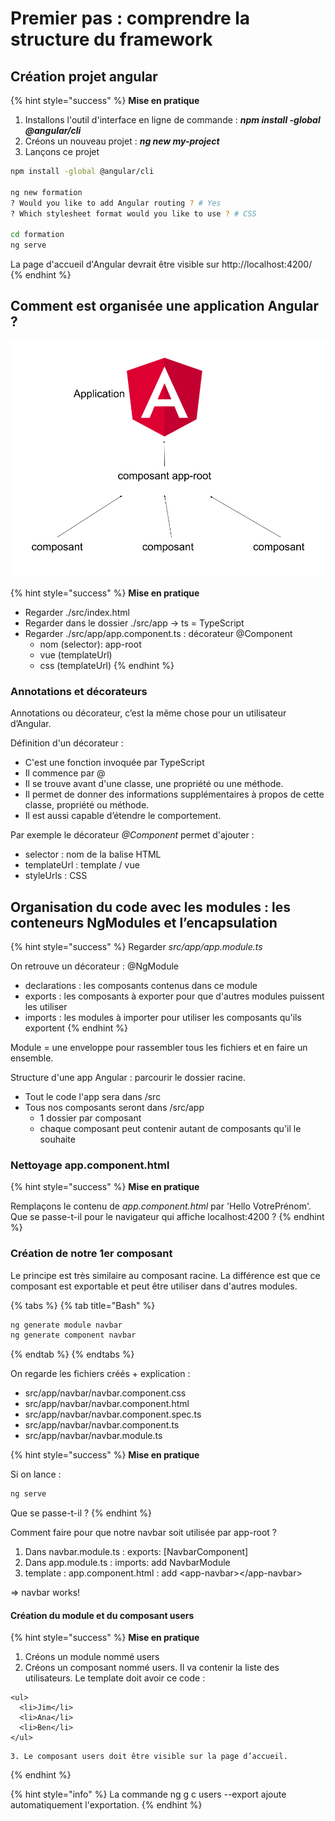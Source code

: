 # Premier pas : comprendre la structure du framework

## Création projet angular

{% hint style="success" %}
**Mise en pratique**

1. Installons l'outil d'interface en ligne de commande : _**npm install -global @angular/cli**_
2. Créons un nouveau projet : _**ng new my-project**_
3. Lançons ce projet

```bash
npm install -global @angular/cli

ng new formation
? Would you like to add Angular routing ? # Yes
? Which stylesheet format would you like to use ? # CSS

cd formation
ng serve
```

La page d'accueil d'Angular devrait être visible sur http://localhost:4200/
{% endhint %}

## Comment est organisée une application Angular ?

![Structure d&apos;une app Angular](.gitbook/assets/angular-app-diagram-1.png)

{% hint style="success" %}
**Mise en pratique**

* Regarder ./src/index.html
* Regarder dans le dossier ./src/app -&gt; ts = TypeScript
* Regarder ./src/app/app.component.ts : décorateur @Component
  * nom \(selector\): app-root
  * vue \(templateUrl\)
  * css \(templateUrl\)
{% endhint %}

### Annotations et décorateurs

Annotations ou décorateur, c’est la même chose pour un utilisateur d’Angular.

Définition d'un décorateur :

* C'est une fonction invoquée par TypeScript
* Il commence par @
* Il se trouve avant d'une classe, une propriété ou une méthode.
* Il permet de donner des informations supplémentaires à propos de cette classe, propriété ou méthode.
* Il est aussi capable d’étendre le comportement.


Par exemple le décorateur _@Component_ 
permet d'ajouter :

* selector : nom de la balise HTML
* templateUrl : template / vue
* styleUrls : CSS

## Organisation du code avec les modules : les conteneurs NgModules et l’encapsulation

{% hint style="success" %}
Regarder _src/app/app.module.ts_

On retrouve un décorateur : @NgModule

* declarations : les composants contenus dans ce module
* exports : les composants à exporter pour que d'autres modules puissent les utiliser
* imports : les modules à importer pour utiliser les composants qu'ils exportent
{% endhint %}

Module = une enveloppe pour rassembler tous les fichiers et en faire un ensemble.

Structure d'une app Angular : parcourir le dossier racine.

* Tout le code l'app sera dans /src  
* Tous nos composants seront dans /src/app  
  * 1 dossier par composant  
  * chaque composant peut contenir autant de composants qu'il le souhaite

### Nettoyage app.component.html

{% hint style="success" %}
**Mise en pratique**

Remplaçons le contenu de _app.component.html_ par 'Hello VotrePrénom'.  
Que se passe-t-il pour le navigateur qui affiche localhost:4200 ?
{% endhint %}

### Création de notre 1er composant

Le principe est très similaire au composant racine. La différence est que ce composant est exportable et peut être utiliser dans d'autres modules.

{% tabs %}
{% tab title="Bash" %}
```bash
ng generate module navbar
ng generate component navbar
```
{% endtab %}
{% endtabs %}

On regarde les fichiers créés + explication :

* src/app/navbar/navbar.component.css
* src/app/navbar/navbar.component.html
* src/app/navbar/navbar.component.spec.ts
* src/app/navbar/navbar.component.ts
* src/app/navbar/navbar.module.ts

{% hint style="success" %}
**Mise en pratique**

Si on lance :

```bash
ng serve
```

Que se passe-t-il ?
{% endhint %}

Comment faire pour que notre navbar soit utilisée par app-root ?

1. Dans navbar.module.ts : exports: \[NavbarComponent\]
2. Dans app.module.ts : imports: add NavbarModule
3. template : app.component.html : add &lt;app-navbar&gt;&lt;/app-navbar&gt;

=&gt; navbar works!

#### Création du module et du composant users

{% hint style="success" %}
**Mise en pratique**

1. Créons un module nommé users
2. Créons un composant nommé users. Il va contenir la liste des utilisateurs.
    Le template doit avoir ce code :

```markup
<ul>
  <li>Jim</li>
  <li>Ana</li>
  <li>Ben</li>
</ul>
```

    3. Le composant users doit être visible sur la page d’accueil.
{% endhint %}

{% hint style="info" %}
La commande  ng g c users --export ajoute automatiquement l'exportation.
{% endhint %}

